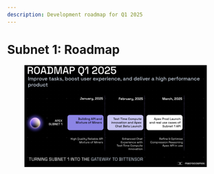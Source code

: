 ```yaml
---
description: Development roadmap for Q1 2025
---
```


# Subnet 1: Roadmap



<figure><img src="../../.gitbook/assets/Screenshot 2025-03-05 at 16.21.52.png" alt=""><figcaption></figcaption></figure>
